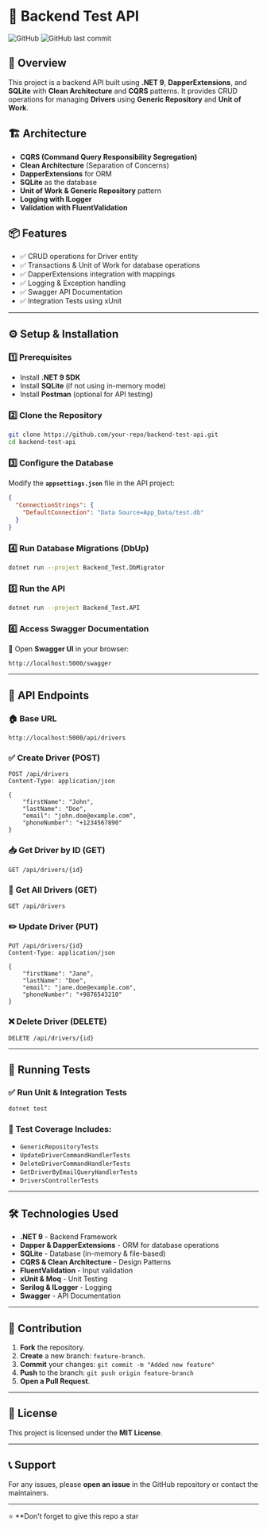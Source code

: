 # 🚀 Backend Test API

![GitHub](https://img.shields.io/github/license/AmrElsherif83/Backend-Test)
![GitHub last commit](https://img.shields.io/github/last-commit/AmrElsherif83/Backend-Test)

## 📌 Overview
This project is a backend API built using **.NET 9**, **DapperExtensions**, and **SQLite** with **Clean Architecture** and **CQRS** patterns. It provides CRUD operations for managing **Drivers** using **Generic Repository** and **Unit of Work**.

## 🏗️ Architecture
- **CQRS (Command Query Responsibility Segregation)**
- **Clean Architecture** (Separation of Concerns)
- **DapperExtensions** for ORM
- **SQLite** as the database
- **Unit of Work & Generic Repository** pattern
- **Logging with ILogger**
- **Validation with FluentValidation**

## 📦 Features
- ✅ CRUD operations for Driver entity
- ✅ Transactions & Unit of Work for database operations
- ✅ DapperExtensions integration with mappings
- ✅ Logging & Exception handling
- ✅ Swagger API Documentation
- ✅ Integration Tests using xUnit

---

## ⚙️ Setup & Installation
### 1️⃣ Prerequisites
- Install **.NET 9 SDK**
- Install **SQLite** (if not using in-memory mode)
- Install **Postman** (optional for API testing)

### 2️⃣ Clone the Repository
```sh
git clone https://github.com/your-repo/backend-test-api.git
cd backend-test-api
```

### 3️⃣ Configure the Database
Modify the **`appsettings.json`** file in the API project:
```json
{
  "ConnectionStrings": {
    "DefaultConnection": "Data Source=App_Data/test.db"
  }
}
```

### 4️⃣ Run Database Migrations (DbUp)
```sh
dotnet run --project Backend_Test.DbMigrator
```

### 5️⃣ Run the API
```sh
dotnet run --project Backend_Test.API
```

### 6️⃣ Access Swagger Documentation
📌 Open **Swagger UI** in your browser:
```
http://localhost:5000/swagger
```

---

## 🚀 API Endpoints
### 🏠 **Base URL**
```
http://localhost:5000/api/drivers
```

### ✅ **Create Driver** (POST)
```http
POST /api/drivers
Content-Type: application/json

{
    "firstName": "John",
    "lastName": "Doe",
    "email": "john.doe@example.com",
    "phoneNumber": "+1234567890"
}
```

### 📥 **Get Driver by ID** (GET)
```http
GET /api/drivers/{id}
```

### 📃 **Get All Drivers** (GET)
```http
GET /api/drivers
```

### ✏️ **Update Driver** (PUT)
```http
PUT /api/drivers/{id}
Content-Type: application/json

{
    "firstName": "Jane",
    "lastName": "Doe",
    "email": "jane.doe@example.com",
    "phoneNumber": "+9876543210"
}
```

### ❌ **Delete Driver** (DELETE)
```http
DELETE /api/drivers/{id}
```

---

## 🔬 Running Tests
### ✅ **Run Unit & Integration Tests**
```sh
dotnet test
```

### 📌 **Test Coverage Includes:**
- `GenericRepositoryTests`
- `UpdateDriverCommandHandlerTests`
- `DeleteDriverCommandHandlerTests`
- `GetDriverByEmailQueryHandlerTests`
- `DriversControllerTests`

---

## 🛠️ Technologies Used
- **.NET 9** - Backend Framework
- **Dapper & DapperExtensions** - ORM for database operations
- **SQLite** - Database (in-memory & file-based)
- **CQRS & Clean Architecture** - Design Patterns
- **FluentValidation** - Input validation
- **xUnit & Moq** - Unit Testing
- **Serilog & ILogger** - Logging
- **Swagger** - API Documentation

---

## 📌 Contribution
1. **Fork** the repository.
2. **Create** a new branch: `feature-branch`.
3. **Commit** your changes: `git commit -m "Added new feature"`
4. **Push** to the branch: `git push origin feature-branch`
5. **Open a Pull Request**.

---

## 📜 License
This project is licensed under the **MIT License**.

---

## 📞 Support
For any issues, please **open an issue** in the GitHub repository or contact the maintainers.

---

⭐ **Don't forget to give this repo a star
